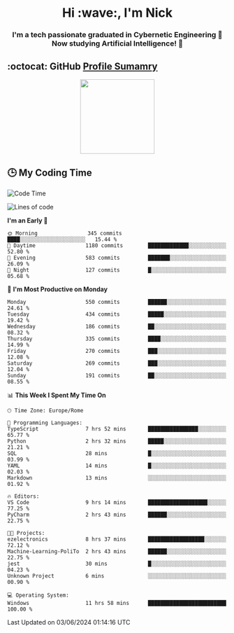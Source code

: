 <h1 align="center">Hi :wave:, I'm Nick</h1>

<h3 align="center">I'm a tech passionate graduated in Cybernetic Engineering 🤖<br>
Now studying Artificial Intelligence! 🧠</h3>


## :octocat: GitHub <a href="https://github.com/vn7n24fzkq/github-profile-summary-cards">Profile Sumamry</a>

<p align="center">
   <img style="height:170px;display:inline-block"  src="http://github-profile-summary-cards.vercel.app/api/cards/profile-details?username=CodeClimberNT&theme=github_dark" />
<!--    <img style="height:170px;display:inline-block"  src="http://github-profile-summary-cards.vercel.app/api/cards/repos-per-language?username=CodeClimberNT&theme=github_dark&exclude=" /> -->
</p>

 ## :clock3: My Coding Time 
 
<!--START_SECTION:waka-->
![Code Time](http://img.shields.io/badge/Code%20Time-239%20hrs%2033%20mins-blue)

![Lines of code](https://img.shields.io/badge/From%20Hello%20World%20I%27ve%20Written-2.7%20million%20lines%20of%20code-blue)

**I'm an Early 🐤** 

```text
🌞 Morning                345 commits         ████░░░░░░░░░░░░░░░░░░░░░   15.44 % 
🌆 Daytime                1180 commits        █████████████░░░░░░░░░░░░   52.80 % 
🌃 Evening                583 commits         ███████░░░░░░░░░░░░░░░░░░   26.09 % 
🌙 Night                  127 commits         █░░░░░░░░░░░░░░░░░░░░░░░░   05.68 % 
```
📅 **I'm Most Productive on Monday** 

```text
Monday                   550 commits         ██████░░░░░░░░░░░░░░░░░░░   24.61 % 
Tuesday                  434 commits         █████░░░░░░░░░░░░░░░░░░░░   19.42 % 
Wednesday                186 commits         ██░░░░░░░░░░░░░░░░░░░░░░░   08.32 % 
Thursday                 335 commits         ████░░░░░░░░░░░░░░░░░░░░░   14.99 % 
Friday                   270 commits         ███░░░░░░░░░░░░░░░░░░░░░░   12.08 % 
Saturday                 269 commits         ███░░░░░░░░░░░░░░░░░░░░░░   12.04 % 
Sunday                   191 commits         ██░░░░░░░░░░░░░░░░░░░░░░░   08.55 % 
```


📊 **This Week I Spent My Time On** 

```text
🕑︎ Time Zone: Europe/Rome

💬 Programming Languages: 
TypeScript               7 hrs 52 mins       ████████████████░░░░░░░░░   65.77 % 
Python                   2 hrs 32 mins       █████░░░░░░░░░░░░░░░░░░░░   21.21 % 
SQL                      28 mins             █░░░░░░░░░░░░░░░░░░░░░░░░   03.99 % 
YAML                     14 mins             █░░░░░░░░░░░░░░░░░░░░░░░░   02.03 % 
Markdown                 13 mins             ░░░░░░░░░░░░░░░░░░░░░░░░░   01.92 % 

🔥 Editors: 
VS Code                  9 hrs 14 mins       ███████████████████░░░░░░   77.25 % 
PyCharm                  2 hrs 43 mins       ██████░░░░░░░░░░░░░░░░░░░   22.75 % 

🐱‍💻 Projects: 
ezelectronics            8 hrs 37 mins       ██████████████████░░░░░░░   72.12 % 
Machine-Learning-PoliTo  2 hrs 43 mins       ██████░░░░░░░░░░░░░░░░░░░   22.75 % 
jest                     30 mins             █░░░░░░░░░░░░░░░░░░░░░░░░   04.23 % 
Unknown Project          6 mins              ░░░░░░░░░░░░░░░░░░░░░░░░░   00.90 % 

💻 Operating System: 
Windows                  11 hrs 58 mins      █████████████████████████   100.00 % 
```


 Last Updated on 03/06/2024 01:14:16 UTC
<!--END_SECTION:waka-->

